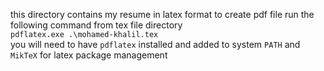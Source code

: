 this directory contains my resume in latex format
to create pdf file run the following command from tex file directory  
```pdflatex.exe .\mohamed-khalil.tex```  
you will need to have `pdflatex` installed and added to system `PATH` and `MikTeX` for latex package management